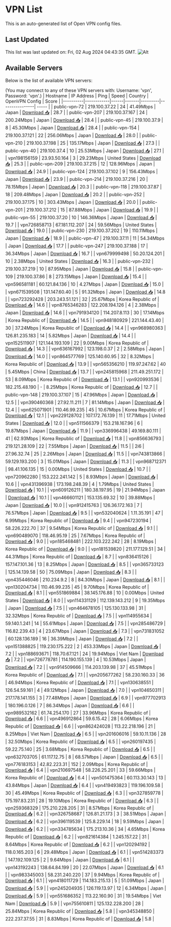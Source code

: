 # VPN List

This is an auto-generated list of Open VPN config files.

## Last Updated

This list was last updated on: Fri, 02 Aug 2024 04:43:35 GMT.
![Alt](https://repobeats.axiom.co/api/embed/186b98318ef1479477931607c1ad7d823f12451f.svg "Repobeats analytics image")

## Available Servers

Below is the list of available VPN servers:

(You may connect to any of these VPN servers with: Username: 'vpn', Password: 'vpn'.)
| Hostname | IP Address | Ping | Speed | Country | OpenVPN Config | Score |
|----------|------------|------|-------|---------|----------------| ----- |
| public-vpn-72 | 219.100.37.22 | 24 | 41.49Mbps | Japan | [Download 📥](./configs/server_0_JP.ovpn) | 28.7 |
| public-vpn-207 | 219.100.37.167 | 24 | 200.24Mbps | Japan | [Download 📥](./configs/server_1_JP.ovpn) | 28.4 |
| public-vpn-45 | 219.100.37.9 | 8 | 45.30Mbps | Japan | [Download 📥](./configs/server_2_JP.ovpn) | 28.4 |
| public-vpn-154 | 219.100.37.121 | 22 | 256.06Mbps | Japan | [Download 📥](./configs/server_3_JP.ovpn) | 28.0 |
| public-vpn-210 | 219.100.37.198 | 25 | 135.17Mbps | Japan | [Download 📥](./configs/server_4_JP.ovpn) | 27.3 |
| public-vpn-40 | 219.100.37.4 | 10 | 25.53Mbps | Japan | [Download 📥](./configs/server_5_JP.ovpn) | 27.1 |
| vpn198156159 | 23.93.50.164 | 3 | 29.23Mbps | United States | [Download 📥](./configs/server_6_US.ovpn) | 25.3 |
| public-vpn-209 | 219.100.37.215 | 12 | 128.96Mbps | Japan | [Download 📥](./configs/server_7_JP.ovpn) | 24.9 |
| public-vpn-124 | 219.100.37.102 | 9 | 156.43Mbps | Japan | [Download 📥](./configs/server_8_JP.ovpn) | 23.9 |
| public-vpn-214 | 219.100.37.216 | 20 | 78.15Mbps | Japan | [Download 📥](./configs/server_9_JP.ovpn) | 20.3 |
| public-vpn-118 | 219.100.37.87 | 18 | 209.48Mbps | Japan | [Download 📥](./configs/server_10_JP.ovpn) | 20.2 |
| public-vpn-252 | 219.100.37.175 | 10 | 303.43Mbps | Japan | [Download 📥](./configs/server_11_JP.ovpn) | 20.0 |
| public-vpn-201 | 219.100.37.212 | 15 | 87.88Mbps | Japan | [Download 📥](./configs/server_12_JP.ovpn) | 19.9 |
| public-vpn-55 | 219.100.37.20 | 10 | 146.36Mbps | Japan | [Download 📥](./configs/server_13_JP.ovpn) | 19.7 |
| vpn726858713 | 67.181.112.207 | 24 | 59.56Mbps | United States | [Download 📥](./configs/server_14_US.ovpn) | 19.0 |
| public-vpn-230 | 219.100.37.202 | 19 | 110.11Mbps | Japan | [Download 📥](./configs/server_15_JP.ovpn) | 18.9 |
| public-vpn-47 | 219.100.37.11 | 11 | 54.34Mbps | Japan | [Download 📥](./configs/server_16_JP.ovpn) | 17.7 |
| public-vpn-247 | 219.100.37.188 | 17 | 36.34Mbps | Japan | [Download 📥](./configs/server_17_JP.ovpn) | 16.7 |
| vpn679999498 | 50.20.124.201 | 10 | 2.38Mbps | United States | [Download 📥](./configs/server_18_US.ovpn) | 16.3 |
| public-vpn-232 | 219.100.37.219 | 10 | 87.95Mbps | Japan | [Download 📥](./configs/server_19_JP.ovpn) | 15.8 |
| public-vpn-109 | 219.100.37.86 | 8 | 273.15Mbps | Japan | [Download 📥](./configs/server_20_JP.ovpn) | 15.4 |
| vpn596581181 | 60.121.84.136 | 10 | 4.27Mbps | Japan | [Download 📥](./configs/server_21_JP.ovpn) | 15.0 |
| vpn671539508 | 131.147.60.40 | 5 | 91.32Mbps | Japan | [Download 📥](./configs/server_22_JP.ovpn) | 14.8 |
| vpn723292428 | 203.243.51.121 | 32 | 25.67Mbps | Korea Republic of | [Download 📥](./configs/server_23_KR.ovpn) | 14.6 |
| vpn8765346283 | 122.208.194.126 | 4 | 2.38Mbps | Japan | [Download 📥](./configs/server_24_JP.ovpn) | 14.6 |
| vpn791934120 | 114.207.8.113 | 30 | 17.14Mbps | Korea Republic of | [Download 📥](./configs/server_25_KR.ovpn) | 14.5 |
| vpn948180929 | 221.144.43.40 | 30 | 37.24Mbps | Korea Republic of | [Download 📥](./configs/server_26_KR.ovpn) | 14.4 |
| vpn968980363 | 126.81.235.183 | 14 | 5.82Mbps | Japan | [Download 📥](./configs/server_27_JP.ovpn) | 14.4 |
| vpn152511907 | 121.144.193.109 | 22 | 9.00Mbps | Korea Republic of | [Download 📥](./configs/server_28_KR.ovpn) | 14.3 |
| vpn636167992 | 123.198.0.37 | 2 | 2.58Mbps | Japan | [Download 📥](./configs/server_29_JP.ovpn) | 14.0 |
| vpn864577769 | 125.140.60.95 | 32 | 8.32Mbps | Korea Republic of | [Download 📥](./configs/server_30_KR.ovpn) | 13.9 |
| vpn565356210 | 119.97.247.62 | 40 | 5.45Mbps | China | [Download 📥](./configs/server_31_CN.ovpn) | 13.7 |
| vpn245815968 | 211.49.251.172 | 53 | 8.09Mbps | Korea Republic of | [Download 📥](./configs/server_32_KR.ovpn) | 13.1 |
| vpn920993536 | 182.215.48.190 | - | 8.25Mbps | Korea Republic of | [Download 📥](./configs/server_33_KR.ovpn) | 12.7 |
| public-vpn-148 | 219.100.37.107 | 15 | 47.96Mbps | Japan | [Download 📥](./configs/server_34_JP.ovpn) | 12.5 |
| vpn390460368 | 27.92.11.211 | 7 | 81.14Mbps | Japan | [Download 📥](./configs/server_35_JP.ovpn) | 12.4 |
| vpn625071901 | 110.46.99.235 | 45 | 10.67Mbps | Korea Republic of | [Download 📥](./configs/server_36_KR.ovpn) | 12.1 |
| vpn229128702 | 107.172.76.139 | 11 | 17.71Mbps | United States | [Download 📥](./configs/server_37_US.ovpn) | 12.0 |
| vpn511566379 | 153.218.167.96 | 6 | 19.87Mbps | Japan | [Download 📥](./configs/server_38_JP.ovpn) | 11.9 |
| vpn336996438 | 49.169.80.111 | 41 | 62.93Mbps | Korea Republic of | [Download 📥](./configs/server_39_KR.ovpn) | 11.8 |
| vpn856636793 | 219.121.28.109 | 22 | 7.55Mbps | Japan | [Download 📥](./configs/server_40_JP.ovpn) | 11.5 |
| 2i6 | 27.96.32.74 | 25 | 2.26Mbps | Japan | [Download 📥](./configs/server_41_JP.ovpn) | 11.5 |
| vpn743813866 | 59.129.193.200 | 3 | 15.01Mbps | Japan | [Download 📥](./configs/server_42_JP.ovpn) | 11.3 |
| vpn968712371 | 98.41.106.135 | 15 | 0.00Mbps | United States | [Download 📥](./configs/server_43_US.ovpn) | 10.7 |
| vpn720962280 | 153.222.241.142 | 5 | 8.93Mbps | Japan | [Download 📥](./configs/server_44_JP.ovpn) | 10.6 |
| vpn431396938 | 173.198.248.39 | 4 | 1.79Mbps | United States | [Download 📥](./configs/server_45_US.ovpn) | 10.1 |
| vpn609126211 | 180.38.197.95 | 19 | 21.94Mbps | Japan | [Download 📥](./configs/server_46_JP.ovpn) | 10.1 |
| vpn466601121 | 153.135.69.32 | 10 | 39.88Mbps | Japan | [Download 📥](./configs/server_47_JP.ovpn) | 10.0 |
| vpn912415763 | 126.36.172.163 | 7 | 76.57Mbps | Japan | [Download 📥](./configs/server_48_JP.ovpn) | 9.5 |
| vpn532040624 | 1.11.35.191 | 47 | 6.99Mbps | Korea Republic of | [Download 📥](./configs/server_49_KR.ovpn) | 9.4 |
| vpn947230194 | 58.226.222.70 | 37 | 9.54Mbps | Korea Republic of | [Download 📥](./configs/server_50_KR.ovpn) | 9.1 |
| vpn690489070 | 118.46.95.19 | 25 | 7.67Mbps | Korea Republic of | [Download 📥](./configs/server_51_KR.ovpn) | 9.0 |
| vpn185468481 | 222.103.222.242 | 28 | 8.19Mbps | Korea Republic of | [Download 📥](./configs/server_52_KR.ovpn) | 9.0 |
| vpn181539820 | 211.177.129.51 | 34 | 44.31Mbps | Korea Republic of | [Download 📥](./configs/server_53_KR.ovpn) | 8.7 |
| vpn836415126 | 157.147.101.36 | 13 | 8.25Mbps | Japan | [Download 📥](./configs/server_54_JP.ovpn) | 8.5 |
| vpn365733123 | 125.14.139.58 | 50 | 75.09Mbps | Japan | [Download 📥](./configs/server_55_JP.ovpn) | 8.3 |
| vpn435446046 | 210.234.9.2 | 8 | 84.30Mbps | Japan | [Download 📥](./configs/server_56_JP.ovpn) | 8.1 |
| vpn130204734 | 110.46.99.235 | 45 | 9.70Mbps | Korea Republic of | [Download 📥](./configs/server_57_KR.ovpn) | 8.1 |
| vpn551869884 | 38.145.176.88 | 10 | 0.00Mbps | United States | [Download 📥](./configs/server_58_US.ovpn) | 8.0 |
| vpn114331129 | 112.139.143.212 | 9 | 19.35Mbps | Japan | [Download 📥](./configs/server_59_JP.ovpn) | 7.5 |
| vpn464678105 | 125.130.133.98 | 31 | 32.32Mbps | Korea Republic of | [Download 📥](./configs/server_60_KR.ovpn) | 7.5 |
| vpn114955634 | 59.140.1.241 | 14 | 55.61Mbps | Japan | [Download 📥](./configs/server_61_JP.ovpn) | 7.5 |
| vpn285486729 | 116.82.239.43 | 4 | 23.67Mbps | Japan | [Download 📥](./configs/server_62_JP.ovpn) | 7.3 |
| vpn731831052 | 60.128.136.189 | 16 | 36.39Mbps | Japan | [Download 📥](./configs/server_63_JP.ovpn) | 7.2 |
| vpn151388825 | 119.230.175.222 | 2 | 453.33Mbps | Japan | [Download 📥](./configs/server_64_JP.ovpn) | 7.2 |
| vpn188693671 | 118.70.67.121 | 24 | 19.94Mbps | Viet Nam | [Download 📥](./configs/server_65_VN.ovpn) | 7.2 |
| vpn726778781 | 114.190.155.139 | 4 | 10.53Mbps | Japan | [Download 📥](./configs/server_66_JP.ovpn) | 7.2 |
| vpn914509666 | 114.203.139.98 | 37 | 45.51Mbps | Korea Republic of | [Download 📥](./configs/server_67_KR.ovpn) | 7.1 |
| vpn205677262 | 58.230.160.33 | 36 | 46.94Mbps | Korea Republic of | [Download 📥](./configs/server_68_KR.ovpn) | 7.1 |
| vpn130638551 | 126.54.59.161 | 4 | 49.12Mbps | Japan | [Download 📥](./configs/server_69_JP.ovpn) | 7.0 |
| vpn104650311 | 217.178.141.155 | 3 | 77.48Mbps | Japan | [Download 📥](./configs/server_70_JP.ovpn) | 6.9 |
| vpn977702913 | 180.196.0.126 | 7 | 86.34Mbps | Japan | [Download 📥](./configs/server_71_JP.ovpn) | 6.6 |
| vpn989532162 | 61.74.254.170 | 27 | 33.96Mbps | Korea Republic of | [Download 📥](./configs/server_72_KR.ovpn) | 6.6 |
| vpn496912864 | 59.6.15.42 | 28 | 6.06Mbps | Korea Republic of | [Download 📥](./configs/server_73_KR.ovpn) | 6.6 |
| vpn862424028 | 113.22.218.196 | 21 | 8.25Mbps | Viet Nam | [Download 📥](./configs/server_74_VN.ovpn) | 6.5 |
| vpn201606016 | 59.10.11.136 | 28 | 32.50Mbps | Korea Republic of | [Download 📥](./configs/server_75_KR.ovpn) | 6.5 |
| vpn260197435 | 59.22.75.140 | 25 | 3.68Mbps | Korea Republic of | [Download 📥](./configs/server_76_KR.ovpn) | 6.5 |
| vpn632703705 | 61.117.12.75 | 8 | 68.57Mbps | Japan | [Download 📥](./configs/server_77_JP.ovpn) | 6.5 |
| vpn776183153 | 42.82.223.31 | 152 | 2.09Mbps | Korea Republic of | [Download 📥](./configs/server_78_KR.ovpn) | 6.4 |
| vpn210697548 | 58.226.25.201 | 33 | 59.66Mbps | Korea Republic of | [Download 📥](./configs/server_79_KR.ovpn) | 6.4 |
| vpn501475364 | 60.113.30.143 | 13 | 43.84Mbps | Japan | [Download 📥](./configs/server_80_JP.ovpn) | 6.4 |
| vpn419493823 | 119.196.109.58 | 30 | 45.49Mbps | Korea Republic of | [Download 📥](./configs/server_81_KR.ovpn) | 6.3 |
| vpn327859778 | 175.197.83.231 | 28 | 19.10Mbps | Korea Republic of | [Download 📥](./configs/server_82_KR.ovpn) | 6.3 |
| vpn259368329 | 175.210.228.205 | 31 | 8.57Mbps | Korea Republic of | [Download 📥](./configs/server_83_KR.ovpn) | 6.2 |
| vpn326758687 | 126.81.21.173 | 3 | 38.51Mbps | Japan | [Download 📥](./configs/server_84_JP.ovpn) | 6.2 |
| vpn396119539 | 125.8.229.14 | 18 | 9.59Mbps | Japan | [Download 📥](./configs/server_85_JP.ovpn) | 6.2 |
| vpn334785634 | 175.213.10.36 | 34 | 4.65Mbps | Korea Republic of | [Download 📥](./configs/server_86_KR.ovpn) | 6.2 |
| vpn821614384 | 1.245.157.22 | 31 | 8.64Mbps | Korea Republic of | [Download 📥](./configs/server_87_KR.ovpn) | 6.2 |
| vpn120294192 | 118.0.165.203 | 6 | 29.48Mbps | Japan | [Download 📥](./configs/server_88_JP.ovpn) | 6.1 |
| vpn514283373 | 147.192.109.125 | 2 | 9.64Mbps | Japan | [Download 📥](./configs/server_89_JP.ovpn) | 6.1 |
| vpn143192243 | 138.64.84.199 | 20 | 22.07Mbps | Japan | [Download 📥](./configs/server_90_JP.ovpn) | 6.1 |
| vpn983345003 | 58.231.240.220 | 37 | 9.94Mbps | Korea Republic of | [Download 📥](./configs/server_91_KR.ovpn) | 6.1 |
| vpn418011729 | 114.183.215.13 | 5 | 51.09Mbps | Japan | [Download 📥](./configs/server_92_JP.ovpn) | 5.9 |
| vpn245204935 | 126.119.13.97 | 12 | 6.34Mbps | Japan | [Download 📥](./configs/server_93_JP.ovpn) | 5.9 |
| vpn551686352 | 113.22.160.90 | 31 | 19.54Mbps | Viet Nam | [Download 📥](./configs/server_94_VN.ovpn) | 5.9 |
| vpn755610811 | 125.132.228.200 | 28 | 25.84Mbps | Korea Republic of | [Download 📥](./configs/server_95_KR.ovpn) | 5.8 |
| vpn345348850 | 222.237.37.55 | 31 | 8.83Mbps | Korea Republic of | [Download 📥](./configs/server_96_KR.ovpn) | 5.8 |
